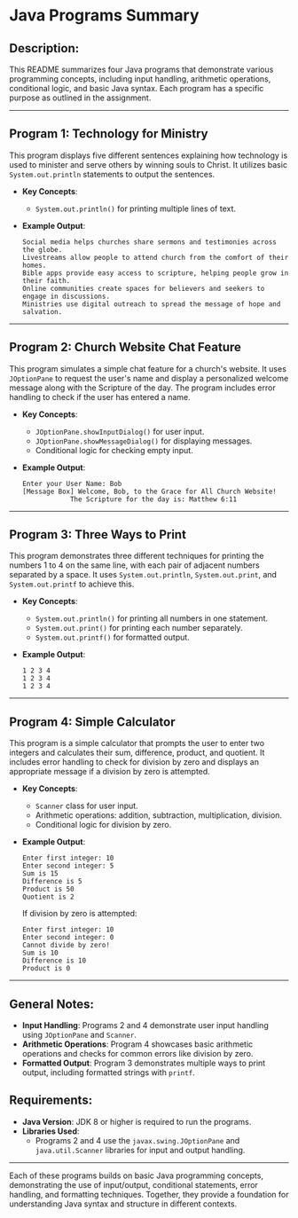 
# Java Programs Summary

## Description:
This README summarizes four Java programs that demonstrate various programming concepts, including input handling, arithmetic operations, conditional logic, and basic Java syntax. Each program has a specific purpose as outlined in the assignment.

---

## Program 1: Technology for Ministry
This program displays five different sentences explaining how technology is used to minister and serve others by winning souls to Christ. It utilizes basic `System.out.println` statements to output the sentences.

- **Key Concepts**: 
  - `System.out.println()` for printing multiple lines of text.
  
- **Example Output**:
  ```
  Social media helps churches share sermons and testimonies across the globe.
  Livestreams allow people to attend church from the comfort of their homes.
  Bible apps provide easy access to scripture, helping people grow in their faith.
  Online communities create spaces for believers and seekers to engage in discussions.
  Ministries use digital outreach to spread the message of hope and salvation.
  ```

---

## Program 2: Church Website Chat Feature
This program simulates a simple chat feature for a church's website. It uses `JOptionPane` to request the user's name and display a personalized welcome message along with the Scripture of the day. The program includes error handling to check if the user has entered a name.

- **Key Concepts**:
  - `JOptionPane.showInputDialog()` for user input.
  - `JOptionPane.showMessageDialog()` for displaying messages.
  - Conditional logic for checking empty input.

- **Example Output**:
  ```
  Enter your User Name: Bob
  [Message Box] Welcome, Bob, to the Grace for All Church Website!
              The Scripture for the day is: Matthew 6:11
  ```

---

## Program 3: Three Ways to Print
This program demonstrates three different techniques for printing the numbers 1 to 4 on the same line, with each pair of adjacent numbers separated by a space. It uses `System.out.println`, `System.out.print`, and `System.out.printf` to achieve this.

- **Key Concepts**:
  - `System.out.println()` for printing all numbers in one statement.
  - `System.out.print()` for printing each number separately.
  - `System.out.printf()` for formatted output.

- **Example Output**:
  ```
  1 2 3 4
  1 2 3 4
  1 2 3 4
  ```

---

## Program 4: Simple Calculator
This program is a simple calculator that prompts the user to enter two integers and calculates their sum, difference, product, and quotient. It includes error handling to check for division by zero and displays an appropriate message if a division by zero is attempted.

- **Key Concepts**:
  - `Scanner` class for user input.
  - Arithmetic operations: addition, subtraction, multiplication, division.
  - Conditional logic for division by zero.

- **Example Output**:
  ```
  Enter first integer: 10
  Enter second integer: 5
  Sum is 15
  Difference is 5
  Product is 50
  Quotient is 2
  ```

  If division by zero is attempted:
  ```
  Enter first integer: 10
  Enter second integer: 0
  Cannot divide by zero!
  Sum is 10
  Difference is 10
  Product is 0
  ```

---

## General Notes:
- **Input Handling**: Programs 2 and 4 demonstrate user input handling using `JOptionPane` and `Scanner`.
- **Arithmetic Operations**: Program 4 showcases basic arithmetic operations and checks for common errors like division by zero.
- **Formatted Output**: Program 3 demonstrates multiple ways to print output, including formatted strings with `printf`.

## Requirements:
- **Java Version**: JDK 8 or higher is required to run the programs.
- **Libraries Used**: 
  - Programs 2 and 4 use the `javax.swing.JOptionPane` and `java.util.Scanner` libraries for input and output handling.

---

Each of these programs builds on basic Java programming concepts, demonstrating the use of input/output, conditional statements, error handling, and formatting techniques. Together, they provide a foundation for understanding Java syntax and structure in different contexts.

